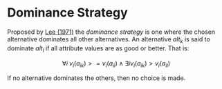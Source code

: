 # Dominance Strategy

Proposed by [Lee (1971)](#lee71) the *dominance strategy* is one where the chosen alternative dominates all other alternatives. An alternative $\mathit{alt}_k$ is said to dominate $\mathit{alt}_l$ if all attribute values are as good or better. That is:

$$
\forall i \; v_i(a_{ik}) >= v_i(a_{il}) \land
       \exists i v_i(a_{ik}) > v_i(a_{il})
$$

If no alternative dominates the others, then no choice is made.
